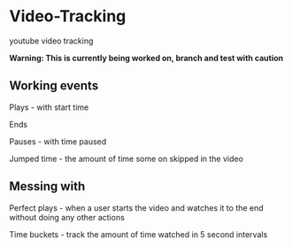Video-Tracking
==============

youtube video tracking

**Warning: This is currently being worked on, branch and test with caution**

Working events
---------------

Plays - with start time

Ends

Pauses - with time paused 

Jumped time - the amount of time some on skipped in the video

Messing with 
---------------
Perfect plays - when a user starts the video and watches it to the end without doing any other actions

Time buckets - track the amount of time watched in 5 second intervals
